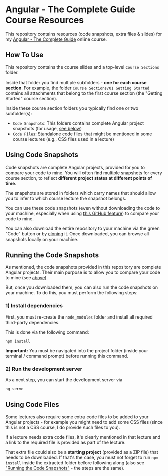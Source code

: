# Angular - The Complete Guide Course Resources

This repository contains resources (code snapshots, extra files & slides) for my [Angular - The Complete Guide](https://acad.link/angular) online course.

## How To Use

This repository contains the course slides and a top-level `Course Sections` folder.

Inside that folder you find multiple subfolders - **one for each course section**. For example, the folder `Course Sections/01 Getting Started` contains all attachments that belong to the first course section (the "Getting Started" course section).

Inside these course section folders you typically find one or two subfolder(s):

- `Code Snapshots`: This folders contains complete Angular project snapshots (for usage, [see below](#using-code-snapshots))
- `Code Files`: Standalone code files that might be mentioned in some course lectures (e.g., CSS files used in a lecture)

## Using Code Snapshots

Code snapshots are complete Angular projects, provided for you to compare your code to mine. You will often find multiple snapshots for every course section, to reflect **different project states at different points of time**.

The snapshots are stored in folders which carry names that should allow you to infer to which course lecture the snapshot belongs.

You can use these code snapshots (even without downloading the code to your machine, especially when using [this GitHub feature](https://docs.github.com/en/codespaces/the-githubdev-web-based-editor#opening-the-githubdev-editor)) to compare your code to mine.

You can also download the entire repository to your machine via the green "Code" button or by [cloning](https://docs.github.com/en/repositories/creating-and-managing-repositories/cloning-a-repository) it. Once downloaded, you can browse all snapshots locally on your machine.

## Running the Code Snapshots

As mentioned, the code snapshots provided in this repository are complete Angular projects. Their main purpose is to allow you to compare your code to mine (see [above](#using-code-snapshots)).

But, once you downloaded them, you can also run the code snapshots on your machine. To do this, you must perform the following steps:

### 1) Install dependencies

First, you must re-create the `node_modules` folder and install all required third-party dependencies.

This is done via the following command:

```shell
npm install
```

**Important:** You must be navigated into the project folder (inside your terminal / command prompt) before running this command.

### 2) Run the development server

As a next step, you can start the development server via

```shell
ng serve
```

## Using Code Files

Some lectures also require some extra code files to be added to your Angular projects - for example you might need to add some CSS files (since this is not a CSS course, I do provide such files to you).

If a lecture needs extra code files, it's clearly mentioned in that lecture and a link to the required file is provided as part of the lecture.

That extra file could also be a **starting project** (provided as a ZIP file) that needs to be downloaded. If that's the case, you must not forget to run `npm install` inside the extracted folder before following along (also see ["Running the Code Snapshots"](#running-the-code-snapshots) - the steps are the same).